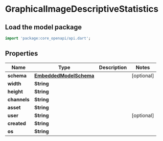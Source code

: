 # GraphicalImageDescriptiveStatistics

## Load the model package
```dart
import 'package:core_openapi/api.dart';
```

## Properties
Name | Type | Description | Notes
------------ | ------------- | ------------- | -------------
**schema** | [**EmbeddedModelSchema**](EmbeddedModelSchema) |  | [optional] 
**width** | **String** |  | 
**height** | **String** |  | 
**channels** | **String** |  | 
**asset** | **String** |  | 
**user** | **String** |  | [optional] 
**created** | **String** |  | 
**os** | **String** |  | 




